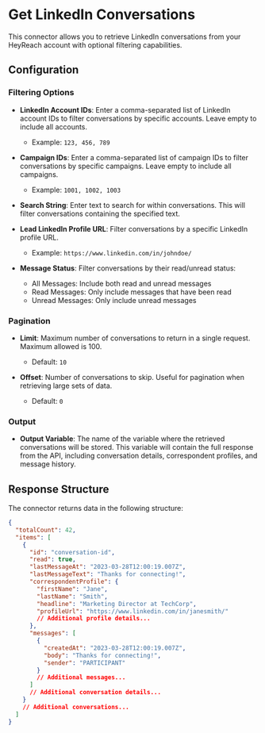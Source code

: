 # Get LinkedIn Conversations

This connector allows you to retrieve LinkedIn conversations from your HeyReach account with optional filtering capabilities.

## Configuration

### Filtering Options

- **LinkedIn Account IDs**: Enter a comma-separated list of LinkedIn account IDs to filter conversations by specific accounts. Leave empty to include all accounts.
  - Example: `123, 456, 789`

- **Campaign IDs**: Enter a comma-separated list of campaign IDs to filter conversations by specific campaigns. Leave empty to include all campaigns.
  - Example: `1001, 1002, 1003`

- **Search String**: Enter text to search for within conversations. This will filter conversations containing the specified text.

- **Lead LinkedIn Profile URL**: Filter conversations by a specific LinkedIn profile URL.
  - Example: `https://www.linkedin.com/in/johndoe/`

- **Message Status**: Filter conversations by their read/unread status:
  - All Messages: Include both read and unread messages
  - Read Messages: Only include messages that have been read
  - Unread Messages: Only include unread messages

### Pagination

- **Limit**: Maximum number of conversations to return in a single request. Maximum allowed is 100.
  - Default: `10`

- **Offset**: Number of conversations to skip. Useful for pagination when retrieving large sets of data.
  - Default: `0`

### Output

- **Output Variable**: The name of the variable where the retrieved conversations will be stored. This variable will contain the full response from the API, including conversation details, correspondent profiles, and message history.

## Response Structure

The connector returns data in the following structure:

```json
{
  "totalCount": 42,
  "items": [
    {
      "id": "conversation-id",
      "read": true,
      "lastMessageAt": "2023-03-28T12:00:19.007Z",
      "lastMessageText": "Thanks for connecting!",
      "correspondentProfile": {
        "firstName": "Jane",
        "lastName": "Smith",
        "headline": "Marketing Director at TechCorp",
        "profileUrl": "https://www.linkedin.com/in/janesmith/"
        // Additional profile details...
      },
      "messages": [
        {
          "createdAt": "2023-03-28T12:00:19.007Z",
          "body": "Thanks for connecting!",
          "sender": "PARTICIPANT"
        }
        // Additional messages...
      ]
      // Additional conversation details...
    }
    // Additional conversations...
  ]
}
```